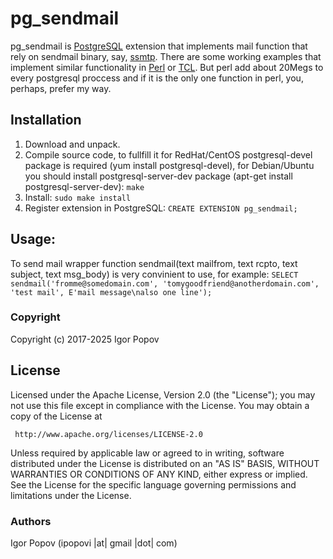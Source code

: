 # pg_sendmail

pg_sendmail is [PostgreSQL](https://www.postgresql.org/) extension that implements mail function that rely on sendmail binary, say, [ssmtp](https://packages.debian.org/stable/mail/ssmtp).
There are some working examples that implement similar functionality in [Perl](https://ora2pg.darold.net/slides/ora2pg_the_hard_way.pdf#Example%20UTIL_SMTP) or [TCL](https://github.com/captbrando/pgMail). But perl add about 20Megs to every postgresql proccess and if it is the only one function in perl, you, perhaps, prefer my way.

Installation
------------
1. Download and unpack.
2. Compile source code, to fullfill it for RedHat/CentOS postgresql-devel package is required (yum install postgresql-devel), for Debian/Ubuntu you should install postgresql-server-dev package (apt-get install postgresql-server-dev):
`make`
3. Install:
`sudo make install`
4. Register extension in PostgreSQL:
`CREATE EXTENSION pg_sendmail;`

Usage:
------
To send mail wrapper function sendmail(text mailfrom, text rcpto, text subject, text msg_body) is very convinient to use, for example:
```SELECT sendmail('fromme@somedomain.com', 'tomygoodfriend@anotherdomain.com', 'test mail', E'mail message\nalso one line');```

### Copyright

  Copyright (c) 2017-2025 Igor Popov

License
-------
   Licensed under the Apache License, Version 2.0 (the "License");
   you may not use this file except in compliance with the License.
   You may obtain a copy of the License at

     http://www.apache.org/licenses/LICENSE-2.0

   Unless required by applicable law or agreed to in writing, software
   distributed under the License is distributed on an "AS IS" BASIS,
   WITHOUT WARRANTIES OR CONDITIONS OF ANY KIND, either express or implied.
   See the License for the specific language governing permissions and
   limitations under the License.

### Authors

  Igor Popov
  (ipopovi |at| gmail |dot| com)

